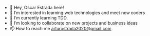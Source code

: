 - 👋 Hey, Oscar Estrada here!
- 👀 I’m interested in learning web technologies and meet new coders
- 🌱 I’m currently learning TDD.
- 💞️ I’m looking to collaborate on new projects and business ideas
- 📫 How to reach me arturostrada2020@gmail.com

<!---
OscarStrada/OscarStrada is a ✨ special ✨ repository because its `README.md` (this file) appears on your GitHub profile.
You can click the Preview link to take a look at your changes.
--->
